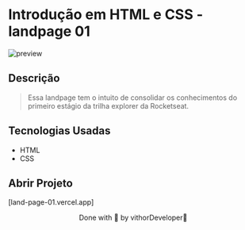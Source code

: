 
# Introdução em HTML e CSS - landpage 01

![preview](https://user-images.githubusercontent.com/116108525/203446783-2195c385-9bd7-4b5f-a48f-2c044c354518.png)
## Descrição

 > Essa landpage tem o intuito de consolidar os conhecimentos do primeiro estágio da trilha explorer da Rocketseat.

## Tecnologias Usadas 

* HTML
* CSS
## Abrir Projeto

[land-page-01.vercel.app]

<p align="center">Done with 💜 by vithorDeveloper👋</p>